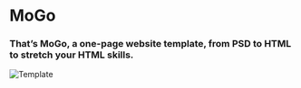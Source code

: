 # MoGo
### That’s MoGo, a one-page website template, from PSD to HTML to stretch your HTML skills.
![Template](https://cdn.freebiesbug.com/wp-content/uploads/2016/02/mogo-free-website-template-full-image-580x3021.jpg)
